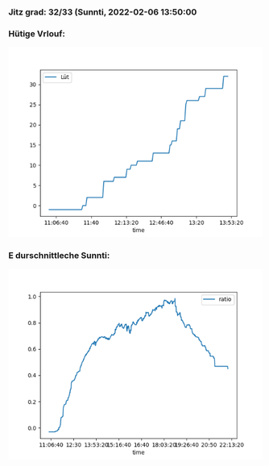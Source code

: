### Jitz grad: 32/33 (Sunnti, 2022-02-06 13:50:00

### Hütige Vrlouf:
![Graph](Today.png)

### E durschnittleche Sunnti:
![Graph](Sunnti.png)